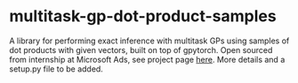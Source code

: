 # multitask-gp-dot-product-samples
A library for performing exact inference with multitask GPs using samples of dot products with given vectors, built on top of gpytorch. Open sourced from internship at Microsoft Ads, see project page [here](https://chinmaya-kausik.github.io/projects/multitask_gps/). More details and a setup.py file to be added.
